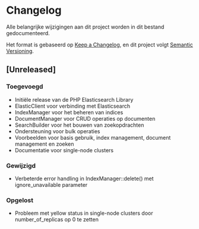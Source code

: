 # Changelog

Alle belangrijke wijzigingen aan dit project worden in dit bestand gedocumenteerd.

Het format is gebaseerd op [Keep a Changelog](https://keepachangelog.com/en/1.0.0/),
en dit project volgt [Semantic Versioning](https://semver.org/spec/v2.0.0.html).

## [Unreleased]

### Toegevoegd
- Initiële release van de PHP Elasticsearch Library
- ElasticClient voor verbinding met Elasticsearch
- IndexManager voor het beheren van indices
- DocumentManager voor CRUD operaties op documenten
- SearchBuilder voor het bouwen van zoekopdrachten
- Ondersteuning voor bulk operaties
- Voorbeelden voor basis gebruik, index management, document management en zoeken
- Documentatie voor single-node clusters

### Gewijzigd
- Verbeterde error handling in IndexManager::delete() met ignore_unavailable parameter

### Opgelost
- Probleem met yellow status in single-node clusters door number_of_replicas op 0 te zetten